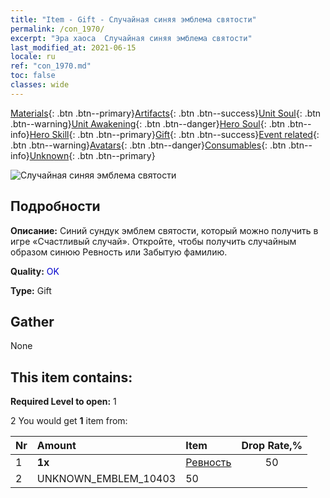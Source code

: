 ```yaml
---
title: "Item - Gift - Случайная синяя эмблема святости"
permalink: /con_1970/
excerpt: "Эра хаоса  Случайная синяя эмблема святости"
last_modified_at: 2021-06-15
locale: ru
ref: "con_1970.md"
toc: false
classes: wide
---
```

 [Materials](/ItemsRU/){: .btn .btn--primary}[Artifacts](/ItemsRU/Artifacts/){: .btn .btn--success}[Unit Soul](/ItemsRU/UnitSoul/){: .btn .btn--warning}[Unit Awakening](/ItemsRU/UnitAwakening/){: .btn .btn--danger}[Hero Soul](/ItemsRU/HeroSoul/){: .btn .btn--info}[Hero Skill](/ItemsRU/HeroSkill/){: .btn .btn--primary}[Gift](/ItemsRU/Gift/){: .btn .btn--success}[Event related](/ItemsRU/Events/){: .btn .btn--warning}[Avatars](/ItemsRU/Avatars/){: .btn .btn--danger}[Consumables](/ItemsRU/Consumables/){: .btn .btn--info}[Unknown](/ItemsRU/Unknown/){: .btn .btn--primary}

 ![Случайная синяя эмблема святости](/images/t/shenghui_4.png)

## Подробности
 **Описание:** Синий сундук эмблем святости, который можно получить в игре «Счастливый случай». Откройте, чтобы получить случайным образом синюю Ревность или Забытую фамилию.

 **Quality:** <span style="color: #0000CD">OK</span>

 **Type:** Gift

## Gather

  None

## This item contains:

 **Required Level to open:** 1

 2 You would get **1** item  from:

  | Nr | Amount |     Item    | Drop Rate,% |
  |:---|:-------|:------------|:---------:|
  | 1 |  **1x** | [Ревность](/ru/Emblem/Jealousy/) | 50 | 
  | 2 | UNKNOWN_EMBLEM_10403 | 50 | 
